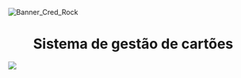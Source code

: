 ![Banner_Cred_Rock](https://user-images.githubusercontent.com/59847806/114299621-b5be9180-9a92-11eb-915d-74a2c7cc494d.png)
<h1 align="center">Sistema de gestão de cartões</h1>
<img src="https://img.shields.io/npm/v/12.x" />
